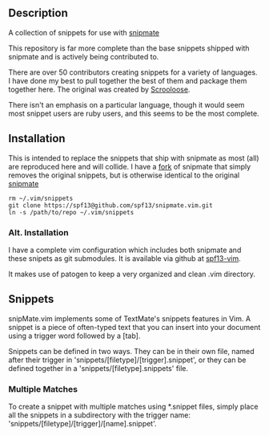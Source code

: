 ## Description
A collection of snippets for use with [snipmate](http://github.com/msanders/snipmate.vim)

This repository is far more complete than the base snippets shipped with snipmate and is actively being contributed to.

There are over 50 contributors creating snippets for a variety of languages. I have done my best to pull
together the best of them and package them together here. The original was created by [Scrooloose](http://github.com/scrooloose/snipmate-snippets).

There isn't an emphasis on a particular language, though it would seem most snippet users are ruby users,
and this seems to be the most complete.

## Installation

This is intended to replace the snippets that ship with snipmate as most (all) are reproduced here and will collide.
I have a [fork](http://github.com/spf13/snipmate.vim) of snipmate that simply removes the original snippets, 
but is otherwise identical to the original [snipmate](http://github.com/msanders/snipmate.vim)

	rm ~/.vim/snippets
	git clone https://spf13@github.com/spf13/snipmate.vim.git
	ln -s /path/to/repo ~/.vim/snippets

### Alt. Installation
I have a complete vim configuration which includes both snipmate and these snipets as git submodules.
It is available via github at [spf13-vim](http://github.com/spf13/spf13-vim).

It makes use of patogen to keep a very organized and clean .vim directory.

## Snippets
snipMate.vim implements some of TextMate's snippets features in Vim. A
snippet is a piece of often-typed text that you can insert into your
document using a trigger word followed by a [tab].

Snippets can be defined in two ways. They can be in their own file, named
after their trigger in 'snippets/[filetype]/[trigger].snippet', or they can be
defined together in a 'snippets/[filetype].snippets' file. 

### Multiple Matches
To create a snippet with multiple matches using *.snippet files,
simply place all the snippets in a subdirectory with the trigger name:
'snippets/[filetype]/[trigger]/[name].snippet'.
